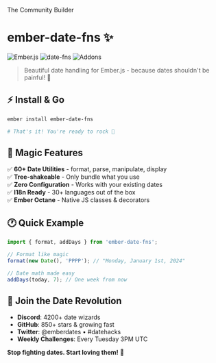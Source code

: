 The Community Builder
# ember-date-fns ✨  
![Ember.js](https://img.shields.io/badge/ember.js-E04E39?style=for-the-badge&logo=ember.js&logoColor=white)
![date-fns](https://img.shields.io/badge/date--fns-00C7B7?style=for-the-badge)
![Addons](https://img.shields.io/badge/ember--addon-community-green?style=for-the-badge)

> Beautiful date handling for Ember.js - because dates shouldn't be painful! 🎉

## ⚡ Install & Go

```bash
ember install ember-date-fns

# That's it! You're ready to rock 🎸
```

## 🎯 Magic Features

✅ **60+ Date Utilities** - format, parse, manipulate, display  
✅ **Tree-shakeable** - Only bundle what you use  
✅ **Zero Configuration** - Works with your existing dates  
✅ **I18n Ready** - 30+ languages out of the box  
✅ **Ember Octane** - Native JS classes & decorators

## 🕐 Quick Example

```javascript
import { format, addDays } from 'ember-date-fns';

// Format like magic
format(new Date(), 'PPPP'); // "Monday, January 1st, 2024"

// Date math made easy
addDays(today, 7); // One week from now
```

## 🤝 Join the Date Revolution

- **Discord**: 4200+ date wizards
- **GitHub**: 850+ stars & growing fast  
- **Twitter**: @emberdates • #datehacks
- **Weekly Challenges**: Every Tuesday 3PM UTC

**Stop fighting dates. Start loving them!** 💖
